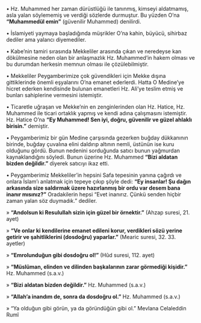 [//]: # (# **Hz. Muhammed’in &#40;s.a.v.&#41; Doğruluğu ve Güvenilir Kişiliği**)

• Hz. Muhammed her zaman dürüstlüğü ile tanınmış, kimseyi aldatmamış, asla yalan söylememiş ve verdiği sözlerde durmuştur. Bu yüzden O’na **“Muhammedül emin”** (güvenilir Muhammed) denilirdi.

• İslamiyeti yaymaya başladığında müşrikler O’na kahin, büyücü, sihirbaz dediler ama yalancı diyemediler.

• Kabe’nin tamiri sırasında Mekkeliler arasında çıkan ve neredeyse kan dökülmesine neden olan bir anlaşmazlık Hz. Muhammed’in hakem olması ve bu durumdan herkesin memnun olması ile çözülebilmiştir.

• Mekkeliler Peygamberimize çok güvendikleri için Mekke dışına gittiklerinde önemli eşyalarını O’na emanet ederlerdi. Hatta O Medine’ye hicret ederken kendisinde bulunan emanetleri Hz. Ali’ye teslim etmiş ve bunları sahiplerine vermesini istemiştir.

• Ticaretle uğraşan ve Mekke’nin en zenginlerinden olan Hz. Hatice, Hz. Muhammed ile ticari ortaklık yapmış ve kendi adına çalışmasını istemiştir. Hz. Hatice O’na **“Ey Muhammed! Sen iyi, doğru, güvenilir ve güzel ahlaklı birisin.”** demiştir.

• Peygamberimiz bir gün Medine çarşısında gezerken buğday dükkanının birinde, buğday çuvalına elini daldırıp altının nemli, üstünün ise kuru olduğunu gördü. Bunun nedenini sorduğunda satıcı bunun yağmurdan kaynaklandığını söyledi. Bunun üzerine Hz. Muhammed **“Bizi aldatan bizden değildir.”** diyerek satıcıyı ikaz etti.

• Peygamberimiz Mekkeliler’in hepsini Safa tepesinin yanına çağırdı ve onlara İslam’ı anlatmak için tepeye çıkıp şöyle dedi: **“Ey insanlar! Şu dağın arkasında size saldırmak üzere hazırlanmış bir ordu var desem bana inanır mısınız?”** Oradakilerin hepsi “Evet inanırız. Çünkü senden hiçbir zaman yalan söz duymadık.” dediler.

» **“Andolsun ki Resulullah sizin için güzel bir örnektir.”** (Ahzap suresi, 21. ayet)

» **“Ve onlar ki kendilerine emanet edileni korur, verdikleri sözü yerine getirir ve şahitliklerini (dosdoğru) yaparlar.”** (Mearic suresi, 32. 33. ayetler)

» **“Emrolunduğun gibi dosdoğru ol!”** (Hûd suresi, 112. ayet)

» **“Müslüman, elinden ve dilinden başkalarının zarar görmediği kişidir.”** Hz. Muhammed (s.a.v.)

» **“Bizi aldatan bizden değildir.”** Hz. Muhammed (s.a.v.)

» **“Allah’a inandım de, sonra da dosdoğru ol.”** Hz. Muhammed (s.a.v.)

» “Ya olduğun gibi görün, ya da göründüğün gibi ol.” Mevlana Celaleddin Rumî
